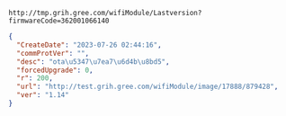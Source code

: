 `http://tmp.grih.gree.com/wifiModule/Lastversion?firmwareCode=362001066140`

```json
{
  "CreateDate": "2023-07-26 02:44:16",
  "commProtVer": "",
  "desc": "ota\u5347\u7ea7\u6d4b\u8bd5",
  "forcedUpgrade": 0,
  "r": 200,
  "url": "http://test.grih.gree.com/wifiModule/image/17888/879428",
  "ver": "1.14"
}
```
